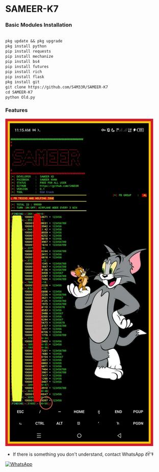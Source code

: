 # SAMEER-K7
### Basic Modules Installation
```

pkg update && pkg upgrade
pkg install python
pip install requests
pip install mechanize
pip install bs4
pip install futures
pip install rich
pip install flask
pkg install git
git clone https://github.com/S4M33R/SAMEER-K7
cd SAMEER-K7
python Old.py
```
### Features
<img src="https://github.com/S4M33R/SAMEER-K7/blob/main/Picsart_24-09-27_15-14-20-893.jpg" />


* If there is something you don't understand, contact WhatsApp ðŸ‘‡

[![WhatsApp](https://img.shields.io/badge/whatsapp-contact-brightgreen?style=for-the-badge&logo=whatsapp)](https://api.whatsapp.com/send/?phone=%2B923349464231&text&app_absent=0)
